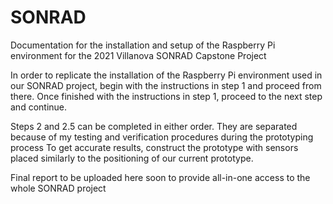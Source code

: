 # SONRAD
Documentation for the installation and setup of the Raspberry Pi environment for the 2021 Villanova SONRAD Capstone Project

In order to replicate the installation of the Raspberry Pi environment used in our SONRAD project, begin with the instructions in step 1 and proceed from there. 
Once finished with the instructions in step 1, proceed to the next step and continue.

Steps 2 and 2.5 can be completed in either order. They are separated because of my testing and verification procedures during the prototyping process
To get accurate results, construct the prototype with sensors placed similarly to the positioning of our current prototype.

Final report to be uploaded here soon to provide all-in-one access to the whole SONRAD project
